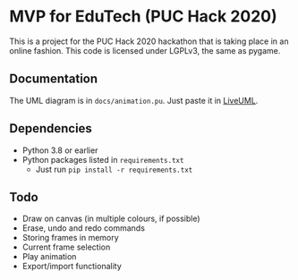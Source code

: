 # MVP for EduTech (PUC Hack 2020)

This is a project for the PUC Hack 2020 hackathon that is taking place in an online fashion.
This code is licensed under LGPLv3, the same as pygame.

## Documentation

The UML diagram is in `docs/animation.pu`. Just paste it in [LiveUML](https://liveuml.com/).

## Dependencies

* Python 3.8 or earlier
* Python packages listed in `requirements.txt`
  * Just run `pip install -r requirements.txt`

## Todo

* Draw on canvas (in multiple colours, if possible)
* Erase, undo and redo commands
* Storing frames in memory
* Current frame selection
* Play animation
* Export/import functionality